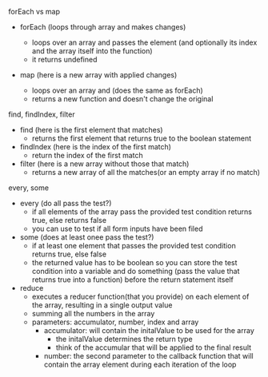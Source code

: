 forEach vs map

- forEach (loops through array and makes changes)

  - loops over an array and passes the element (and optionally its index and the array itself into the function)
  - it returns undefined

- map (here is a new array with applied changes)
  - loops over an array and (does the same as forEach)
  - returns a new function and doesn't change the original

find, findIndex, filter

- find (here is the first element that matches)
  - returns the first element that returns true to the boolean statement
- findIndex (here is the index of the first match)
  - return the index of the first match
- filter (here is a new array without those that match)
  - returns a new array of all the matches(or an empty array if no match)

every, some

- every (do all pass the test?)
  - if all elements of the array pass the provided test condition returns true,
    else returns false
  - you can use to test if all form inputs have been filed
- some (does at least onee pass the test?)
  - if at least one element that passes the provided test condition returns
    true, else false
  - the returned value has to be boolean so you can store the test condition
    into a variable and do something (pass the value that returns true into a
    function) before the return statement itself
- reduce
  - executes a reducer function(that you provide) on each element of the array, resulting in a single output value
  - summing all the numbers in the array
  - parameters: accumulator, number, index and array
    - accumulator: will contain the initalValue to be used for the array
      - the initalValue determines the return type
      - think of the accumular that will be applied to the final result
    - number: the second parameter to the callback function that will contain
      the array element during each iteration of the loop
